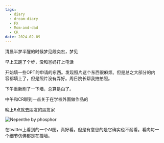 ```yaml
---
tags:
  - diary
  - dream-diary
  - FX
  - Mom-and-dad
  - CR
date: 2024-02-09
---
```

清晨半梦半醒的时候梦见段奕宏，梦见

早上去跑了个步，没和爸妈打上电话

开始填一些OPT的申请的东西。发现照片这个东西很麻烦。但是总之大部分的内容都填上了，但是照片没有弄好。周日院长帮我拍拍照。

下午重新刷了一下墙，总算是白了。

中午和CR聊到一点关于在学校外面做作品的

晚上6点就去朋友的朋友家

![Nepenthe by phosphor](https://pbs.twimg.com/media/GE07688W8AAC267?format=jpg&name=large)

在twitter上看到的一个AI图，真好看。但是有意思的是它确实也不耐看。看向每一个细节仿佛都是在撞墙。
